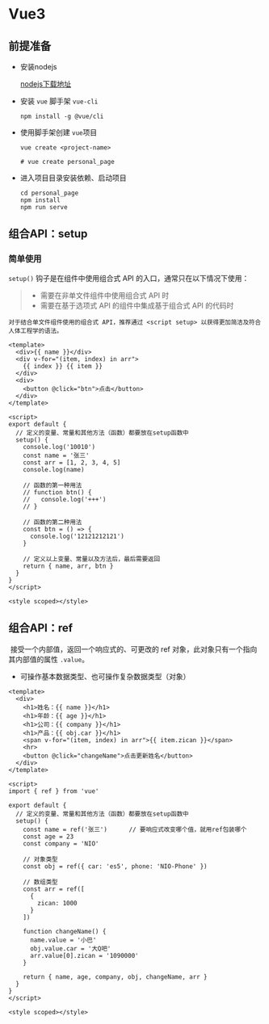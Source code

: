 # Vue3

## 前提准备

- 安装nodejs

  [nodejs下载地址](https://nodejs.org/en)

- 安装 `vue` 脚手架 `vue-cli`

  ```
  npm install -g @vue/cli
  ```

- 使用脚手架创建 `vue`项目

  ```
  vue create <project-name>
  
  # vue create personal_page
  ```

- 进入项目目录安装依赖、启动项目

  ```
  cd personal_page
  npm install
  npm run serve
  ```



## 组合API：setup

### 简单使用

`setup()` 钩子是在组件中使用组合式 API 的入口，通常只在以下情况下使用：

> - 需要在非单文件组件中使用组合式 API 时
> - 需要在基于选项式 API 的组件中集成基于组合式 API 的代码时

```
对于结合单文件组件使用的组合式 API，推荐通过 <script setup> 以获得更加简洁及符合人体工程学的语法。
```

```vue
<template>
  <div>{{ name }}</div>
  <div v-for="(item, index) in arr">
    {{ index }} {{ item }}
  </div>
  <div>
    <button @click="btn">点击</button>
  </div>
</template>

<script>
export default {
  // 定义的变量、常量和其他方法（函数）都要放在setup函数中
  setup() {
    console.log('10010')
    const name = '张三'
    const arr = [1, 2, 3, 4, 5]
    console.log(name)

    // 函数的第一种用法
    // function btn() {
    //   console.log('+++')
    // }

    // 函数的第二种用法
    const btn = () => {
      console.log('12121212121')
    }

    // 定义以上变量、常量以及方法后，最后需要返回
    return { name, arr, btn }
  }
}
</script>

<style scoped></style>

```



## 组合API：ref

​	接受一个内部值，返回一个响应式的、可更改的 ref 对象，此对象只有一个指向其内部值的属性 `.value`。

- 可操作基本数据类型、也可操作复杂数据类型（对象）



```vue
<template>
  <div>
    <h1>姓名：{{ name }}</h1>
    <h1>年龄：{{ age }}</h1>
    <h1>公司：{{ company }}</h1>
    <h1>产品：{{ obj.car }}</h1>
    <span v-for="(item, index) in arr">{{ item.zican }}</span>
    <hr>
    <button @click="changeName">点击更新姓名</button>
  </div>
</template>

<script>
import { ref } from 'vue'

export default {
  // 定义的变量、常量和其他方法（函数）都要放在setup函数中
  setup() {
    const name = ref('张三')		// 要响应式改变哪个值，就用ref包装哪个
    const age = 23
    const company = 'NIO'

    // 对象类型
    const obj = ref({ car: 'es5', phone: 'NIO-Phone' })

    // 数组类型
    const arr = ref([
      {
        zican: 1000
      }
    ])

    function changeName() {
      name.value = '小巴'
      obj.value.car = '大Q吧'
      arr.value[0].zican = '1090000'
    }

    return { name, age, company, obj, changeName, arr }
  }
}
</script>

<style scoped></style>
```

